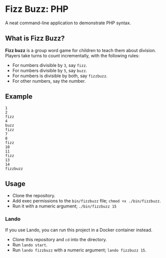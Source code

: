 # Fizz Buzz: PHP

A neat command-line application to demonstrate PHP syntax.

## What is Fizz Buzz?

**Fizz buzz** is a group word game for children to teach them about division.
Players take turns to count incrementally, with the following rules:

  * For numbers divisible by `3`, say `fizz`.
  * For numbers divisible by `5`, say `buzz`.
  * For numbers is divisible by both, say `fizzbuzz`.
  * For other numbers, say the number.

## Example

```
1
2
fizz
4
buzz
fizz
7
8
fizz
10
11
fizz
13
14
fizzbuzz
```

## Usage

* Clone the repository.
* Add exec permissions to the `bin/fizzbuzz` file;
  `chmod +x ./bin/fizzbuzz`.
* Run it with a numeric argument; `./bin/fizzbuzz 15`

### Lando

If you use Lando, you can run this project in a Docker container instead.

* Clone this repository and `cd` into the directory.
* Run `lando start`.
* Run `lando fizzbuzz` with a numeric argument; `lando fizzbuzz 15`.